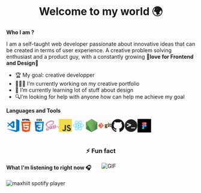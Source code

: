 <h1 align="center">Welcome to my world 🌍</h1>

**Who I am ?**

I am a self-taught web developer passionate about innovative ideas that can be created in terms of user experience. A creative problem solving enthusiast and a product guy, with a constantly growing 🖤**love for Frontend and Design**🖤

- 🏆 My goal: creative developper
- 👨🏽‍💻 I’m currently working on my creative portfolio
- 🌱 I’m currently learning lot of stuff about design
- 🔍I’m looking for help with anyone how can help me achieve my goal

**Languages and Tools**

<img align="left" width="35" alt="Visual Studio Code" src="https://raw.githubusercontent.com/github/explore/80688e429a7d4ef2fca1e82350fe8e3517d3494d/topics/visual-studio-code/visual-studio-code.png">
<img align="left" width="35" alt="HTML5" src="https://raw.githubusercontent.com/github/explore/80688e429a7d4ef2fca1e82350fe8e3517d3494d/topics/html/html.png">
<img align="left" width="35" alt="CSS3" src="https://raw.githubusercontent.com/github/explore/80688e429a7d4ef2fca1e82350fe8e3517d3494d/topics/css/css.png">
<img align="left" alt="Sass" width="35" src="https://raw.githubusercontent.com/github/explore/80688e429a7d4ef2fca1e82350fe8e3517d3494d/topics/sass/sass.png">
<img align="left" alt="JavaScript" width="35" src="https://raw.githubusercontent.com/github/explore/80688e429a7d4ef2fca1e82350fe8e3517d3494d/topics/javascript/javascript.png">
<img align="left" alt="React" width="35" src="https://raw.githubusercontent.com/github/explore/80688e429a7d4ef2fca1e82350fe8e3517d3494d/topics/react/react.png">
<img align="left" alt="Node.js" width="35" src="https://raw.githubusercontent.com/github/explore/80688e429a7d4ef2fca1e82350fe8e3517d3494d/topics/nodejs/nodejs.png">
<img align="left" alt="Git" width="35" src="https://raw.githubusercontent.com/github/explore/80688e429a7d4ef2fca1e82350fe8e3517d3494d/topics/git/git.png">
<img align="left" alt="GitHub" width="35" src="https://raw.githubusercontent.com/github/explore/78df643247d429f6cc873026c0622819ad797942/topics/github/github.png">
<img align="left" alt="Terminal" width="35" src="https://raw.githubusercontent.com/github/explore/80688e429a7d4ef2fca1e82350fe8e3517d3494d/topics/terminal/terminal.png">
<img align="left" alt="Figma" width="36" height="36" src="https://raw.githubusercontent.com/github/explore/05d0f0dfceafd861bdf2b53559399dae7b2e2d8b/topics/figma/figma.png">

<br/>
<br/>
<br/>

<h3 align="center">⚡ Fun fact</h3>

<img align="right" width="250" alt="GIF" src="https://media.giphy.com/media/Me7Jvz4x9RA4dpV9sS/giphy.gif">
 
<h4>What I'm listening to right now 🎧</h4>

[<img src="https://spotify-now-playing-ecru.vercel.app/api/spotify" alt="maxhiit spotify player" width="350" align="left"/>](https://open.spotify.com/user/maxhiit)
